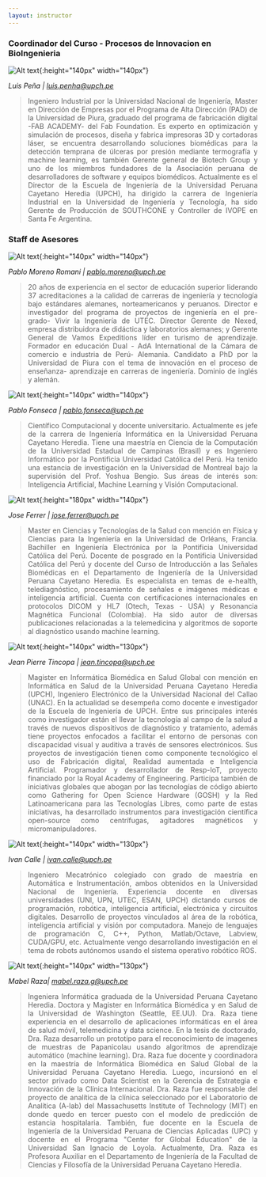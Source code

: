 ```yaml
---
layout: instructor
---
```

### Coordinador del Curso - Procesos de Innovacion en BioIngenieria
![Alt text](/instructors/luis_pena.jpg){:height="140px" width="140px"}

*Luis Peña | luis.penha@upch.pe*
><div style="text-align: justify">Ingeniero Industrial por la Universidad Nacional de Ingeniería, Master en Dirección de Empresas por el Programa de Alta Dirección (PAD) de la Universidad de Piura, graduado del programa de fabricación digital -FAB ACADEMY- del Fab Foundation. Es experto en optimización y simulación de procesos, diseña y fabrica impresoras 3D y cortadoras láser, se encuentra desarrollando soluciones biomédicas para la detección temprana de úlceras por presión mediante termografía y machine learning, es también Gerente general de Biotech Group y uno de los miembros fundadores de la Asociación peruana de desarrolladores de software y equipos biomédicos. Actualmente es el Director de la Escuela de Ingeniería de la Universidad Peruana Cayetano Heredia (UPCH), ha dirigido la carrera de Ingeniería Industrial en la Universidad de Ingeniería y Tecnología, ha sido Gerente de Producción de SOUTHCONE y Controller de IVOPE en Santa Fe Argentina.</div>

### Staff de Asesores 

![Alt text](/instructors/pablo_moreno.png){:height="140px" width="140px"}

*Pablo Moreno Romani | pablo.moreno@upch.pe*
><div style="text-align: justify">20 años de experiencia en el sector de educación superior liderando 37 acreditaciones a la calidad de carreras de ingeniería y tecnología bajo estándares alemanes, norteamericanos y peruanos. Director e investigador del programa de proyectos de ingeniería en el pre- grado- Vivir la Ingeniería de UTEC. Director Gerente de Nexed, empresa distribuidora de didáctica y laboratorios alemanes; y Gerente General de Vamos Expeditions líder en turismo de aprendizaje. Formador en educación Dual - AdA International de la Cámara de comercio e industria de Perú- Alemania. Candidato a PhD por la Universidad de Piura con el tema de innovación en el proceso de enseñanza- aprendizaje en carreras de ingeniería. Dominio de inglés y alemán.</div>



![Alt text](/instructors/pablo_fonseca.jpg){:height="140px" width="140px"}

*Pablo Fonseca | pablo.fonseca@upch.pe*
><div style="text-align: justify">Científico Computacional y docente universitario. Actualmente es jefe de la carrera de Ingeniería Informática en la Universidad Peruana Cayetano Heredia. Tiene una maestría en Ciencia de la Computación de la Universidad Estadual de Campinas (Brasil) y es Ingeniero Informático por la Pontificia Universidad Católica del Perú. Ha tenido una estancia de investigación en la Universidad de Montreal bajo la supervisión del Prof. Yoshua Bengio. Sus áreas de interés son: Inteligencia Artificial, Machine Learning y Visión Computacional.</div> 

![Alt text](/instructors/jose_ferrer.jpg){:height="180px" width="140px"}

*Jose Ferrer | jose.ferrer@upch.pe*
><div style="text-align: justify"> Master en Ciencias y Tecnologías de la Salud con mención en Física y Ciencias para la Ingeniería en la Universidad de Orléans, Francia. Bachiller en Ingeniería Electrónica por la Pontificia Universidad Católica del Perú. Docente de posgrado en la Pontificia Universidad Católica del Perú y docente del Curso de Introducción a las Señales Biomédicas en el Departamento de Ingeniería de la Universidad Peruana Cayetano Heredia. Es especialista en temas de e-health, telediagnóstico, procesamiento de señales e imágenes médicas e inteligencia artificial. Cuenta con certificaciones internacionales en protocolos DICOM y HL7 (Otech, Texas - USA) y Resonancia Magnética Funcional (Colombia). Ha sido autor de diversas publicaciones relacionadas a la telemedicina y algoritmos de soporte al diagnóstico usando machine learning.</div>

![Alt text](/instructors/jeanpierre_tincopa.png){:height="140px" width="130px"}

*Jean Pierre Tincopa | jean.tincopa@upch.pe*
><div style="text-align: justify">Magister en Informática Biomédica en Salud Global con mención en Informática en Salud de la Universidad Peruana Cayetano Heredia (UPCH), Ingeniero Electrónico de la Universidad Nacional del Callao (UNAC). En la actualidad se desempeña como docente e investigador de la Escuela de Ingeniería de UPCH. Entre sus principales interés como investigador están el llevar la tecnología al campo de la salud a través de nuevos dispositivos de diagnóstico y tratamiento, además tiene proyectos enfocados a facilitar el entorno de personas con discapacidad visual y auditiva a través de sensores electrónicos. Sus proyectos de investigación tienen como componente tecnológico el uso de Fabricación digital, Realidad aumentada e Inteligencia Artificial. Programador y desarrollador de Resp-IoT, proyecto financiado por la Royal Academy of Engineering. Participa también de iniciativas globales que abogan por las tecnologías de código abierto como Gathering for Open Science Hardware (GOSH) y la Red Latinoamericana para las Tecnologías Libres, como parte de estas iniciativas, ha desarrollado instrumentos para investigación científica open-source como centrífugas, agitadores magnéticos y micromanipuladores.</div>

![Alt text](/instructors/ivan_calle.png){:height="140px" width="130px"}

*Ivan Calle | ivan.calle@upch.pe*
><div style="text-align: justify">Ingeniero Mecatrónico colegiado con grado de maestría en Automática e Instrumentación, ambos obtenidos en la Universidad Nacional de Ingeniería. Experiencia docente en diversas universidades (UNI, UPN, UTEC, ESAN, UPCH) dictando cursos de programación, robótica, inteligencia artificial, electrónica y circuitos digitales. Desarrollo de proyectos vinculados al área de la robótica, inteligencia artificial y visión por computadora. Manejo de lenguajes de programación C, C++, Python, Matlab/Octave, Labview, CUDA/GPU, etc. Actualmente vengo desarrollando investigación en el tema de robots autónomos usando el sistema operativo robótico ROS.</div>

![Alt text](/instructors/foto_MabelRaza.jpg){:height="140px" width="130px"}

*Mabel Raza| mabel.raza.g@upch.pe*
><div style="text-align: justify">Ingeniera Informática graduada de la Universidad Peruana Cayetano Heredia. Doctora y Magister en Informática Biomédica y en Salud de la Universidad de Washington (Seattle, EE.UU). Dra. Raza tiene experiencia en el desarrollo de aplicaciones informáticas en el área de salud móvil, telemedicina y data science. En la tesis de doctorado, Dra. Raza desarrollo un prototipo para el reconocimiento de imagenes de muestras de Papanicolau usando algoritmos de aprendizaje automático (machine learning). Dra. Raza fue docente y coordinadora en la maestría de Informática Biomédica en Salud Global de la Universidad Peruana Cayetano Heredia. Luego, incursionó en el sector privado como Data Scientist en la Gerencia de Estrategia e Innovación de la Clínica Internacional. Dra. Raza fue responsable del proyecto de analítica de la clínica seleccionado por el Laboratorio de Analítica (A-lab) del Massachusetts Institute of Technology (MIT) en donde quedo en tercer puesto con el modelo de predicción de estancia hospitalaria. También, fue docente en la Escuela de Ingeniería de la Universidad Peruana de Ciencias Aplicadas (UPC) y docente en el Programa "Center for Global Education" de la Universidad San Ignacio de Loyola. Actualmente, Dra. Raza es Profesora Auxiliar en el Departamento de Ingeniería de la Facultad de Ciencias y Filosofía de la Universidad Peruana Cayetano Heredia.</div>

